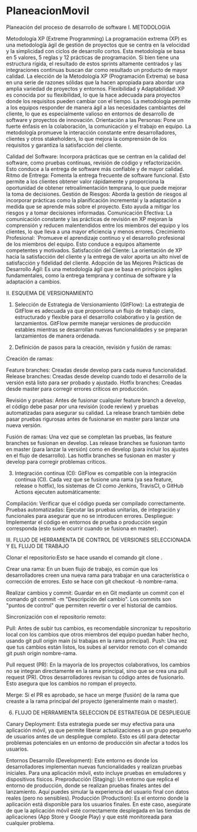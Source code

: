 # PlaneacionMovil
Planeación del proceso de desarrollo de software
I.	METODOLOGIA

Metodología  XP (Extreme Programming)
La programación extrema (XP) es una metodología ágil de gestión de proyectos que se centra en la velocidad y la simplicidad con ciclos de desarrollo cortos. Esta metodología se basa en 5 valores, 5 reglas y 12 prácticas de programación. Si bien tiene una estructura rígida, el resultado de estos sprints altamente centrados y las integraciones continuas buscan dar como resultado un producto de mayor calidad.
La elección de la Metodología XP (Programación Extrema) se basa en una serie de razones sólidas que la hacen apropiada para abordar una amplia variedad de proyectos y entornos. 
Flexibilidad y Adaptabilidad: XP es conocida por su flexibilidad, lo que la hace adecuada para proyectos donde los requisitos pueden cambiar con el tiempo. La metodología permite a los equipos responder de manera ágil a las necesidades cambiantes del cliente, lo que es especialmente valioso en entornos de desarrollo de software y proyectos de innovación.
Orientación a las Personas: Pone un fuerte énfasis en la colaboración, la comunicación y el trabajo en equipo. La metodología promueve la interacción constante entre desarrolladores, clientes y otros stakeholders, lo que mejora la comprensión de los requisitos y garantiza la satisfacción del cliente.

Calidad del Software: Incorpora prácticas que se centran en la calidad del software, como pruebas continuas, revisión de código y refactorización. Esto conduce a la entrega de software más confiable y de mayor calidad.
Ritmo de Entrega: Fomenta la entrega frecuente de software funcional. Esto permite a los clientes obtener valor rápidamente y proporciona la oportunidad de obtener retroalimentación temprana, lo que puede mejorar la toma de decisiones.
Gestión de Riesgos: Aborda la gestión de riesgos al incorporar prácticas como la planificación incremental y la adaptación a medida que se aprende más sobre el proyecto. Esto ayuda a mitigar los riesgos y a tomar decisiones informadas.
Comunicación Efectiva: La comunicación constante y las prácticas de revisión en XP mejoran la comprensión y reducen malentendidos entre los miembros del equipo y los clientes, lo que lleva a una mayor eficiencia y menos errores.
Crecimiento Profesional: ´Promueve el aprendizaje continuo y el desarrollo profesional de los miembros del equipo. Esto conduce a equipos altamente competentes y motivados.
Satisfacción del Cliente: La orientación de XP hacia la satisfacción del cliente y la entrega de valor aporta un alto nivel de satisfacción y fidelidad del cliente.
Adopción de las Mejores Prácticas de Desarrollo Ágil: Es una metodología ágil que se basa en principios ágiles fundamentales, como la entrega temprana y continua de software y la adaptación a cambios. 


II. ESQUEMA DE VERSIONAMIENTO

1. Selección de Estrategia de Versionamiento (GitFlow):
La estrategia de GitFlow es adecuada ya que proporciona un flujo de trabajo claro, estructurado y flexible para el desarrollo colaborativo y la gestión de lanzamientos. GitFlow permite manejar versiones de producción estables mientras se desarrollan nuevas funcionalidades y se preparan lanzamientos de manera ordenada.

2. Definición de pasos para la creación, revisión y fusión de ramas:

Creación de ramas:

Feature branches: Creadas desde develop para cada nueva funcionalidad.
Release branches: Creadas desde develop cuando todo el desarrollo de la versión está listo para ser probado y ajustado.
Hotfix branches: Creadas desde master para corregir errores críticos en producción.

Revisión y pruebas:
Antes de fusionar cualquier feature branch a develop, el código debe pasar por una revisión (code review) y pruebas automatizadas para asegurar su calidad.
La release branch también debe pasar pruebas rigurosas antes de fusionarse en master para lanzar una nueva versión.

Fusión de ramas:
Una vez que se completan las pruebas, las feature branches se fusionan en develop.
Las release branches se fusionan tanto en master (para lanzar la versión) como en develop (para incluir los ajustes en el flujo de desarrollo).
Las hotfix branches se fusionan en master y develop para corregir problemas críticos.

3. Integración continua (CI):
GitFlow es compatible con la integración continua (CI). Cada vez que se fusione una rama (ya sea feature, release o hotfix), los sistemas de CI como Jenkins, TravisCI, o GitHub Actions ejecuten automáticamente:

Compilación: Verificar que el código pueda ser compilado correctamente.
Pruebas automatizadas: Ejecutar las pruebas unitarias, de integración y funcionales para asegurar que no se introducen errores.
Despliegue: Implementar el código en entornos de prueba o producción según corresponda (esto suele ocurrir cuando se fusiona en master).


III. FLUJO DE HERRAMIENTA DE CONTROL DE VERSIONES SELECCIONADA Y EL FLUJO DE TRABAJO

Clonar el repositorio:Esto se hace usando el comando git clone <url-del-repositorio>.

Crear una rama: En un buen flujo de trabajo, es común que los desarrolladores creen una nueva rama para trabajar en una característica o corrección de errores. Esto se hace con git checkout -b nombre-rama.

Realizar cambios y commit: Guardar en en Git mediante un commit con el comando git commit -m "Descripción del cambio". Los commits son "puntos de control" que permiten revertir o ver el historial de cambios.

Sincronización con el repositorio remoto:

Pull: Antes de subir tus cambios, es recomendable sincronizar tu repositorio local con los cambios que otros miembros del equipo puedan haber hecho, usando git pull origin main (si trabajas en la rama principal).
Push: Una vez que tus cambios están listos, los subes al servidor remoto con el comando git push origin nombre-rama.



Pull request (PR): En la mayoría de los proyectos colaborativos, los cambios no se integran directamente en la rama principal, sino que se crea una pull request (PR). Otros desarrolladores revisan tu código antes de fusionarlo. Esto asegura que los cambios no rompan el proyecto.

Merge: Si el PR es aprobado, se hace un merge (fusión) de la rama que creaste a la rama principal del proyecto (generalmente main o master).


6.  FLUJO DE HERRAMIENTA SELECCION DE ESTRATEGIA DE DESPLIEGUE
   
Canary Deployment: Esta estrategia puede ser muy efectiva para una aplicación móvil, ya que permite liberar actualizaciones a un grupo pequeño de usuarios antes de un despliegue completo. Esto es útil para detectar problemas potenciales en un entorno de producción sin afectar a todos los usuarios.

 Entornos
Desarrollo (Development): Este entorno es donde los desarrolladores implementan nuevas funcionalidades y realizan pruebas iniciales. Para una aplicación móvil, esto incluye pruebas en emuladores y dispositivos físicos.
Preproducción (Staging): Un entorno que replica el entorno de producción, donde se realizan pruebas finales antes del lanzamiento. Aquí puedes simular la experiencia del usuario final con datos reales (pero no sensibles).
Producción (Production): Es el entorno donde la aplicación está disponible para los usuarios finales. En este caso, asegúrate de que la aplicación móvil esté correctamente desplegada en las tiendas de aplicaciones (App Store y Google Play) y que esté monitoreada para cualquier problema.

